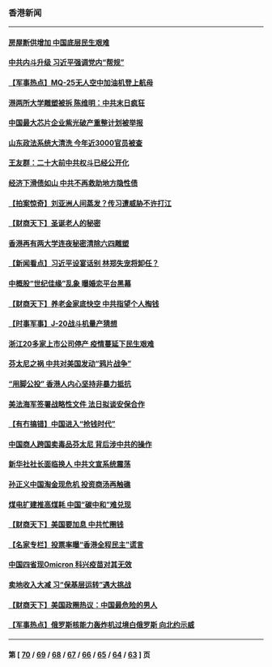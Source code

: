 ### 香港新闻
---
#### [房屋断供增加 中国底层民生艰难](../../pages/ncid1349362/n13459475.md) 
#### [中共内斗升级 习近平强调党内“帮规”](../../pages/ncid1349362/n13459430.md) 
#### [【军事热点】MQ-25无人空中加油机登上航母](../../pages/ncid1349362/n13458471.md) 
#### [港两所大学雕塑被拆 陈维明：中共末日疯狂](../../pages/ncid1349362/n13458695.md) 
#### [中国最大芯片企业紫光破产重整计划被举报](../../pages/ncid1349362/n13458835.md) 
#### [山东政法系统大清洗 今年近3000官员被查](../../pages/ncid1349362/n13458775.md) 
#### [王友群：二十大前中共权斗已经公开化](../../pages/ncid1349362/n13458587.md) 
#### [经济下滑债如山 中共不再救助地方隐性债](../../pages/ncid1349362/n13458651.md) 
#### [【拍案惊奇】刘亚洲人间蒸发？传习遭威胁不许打江](../../pages/ncid1349362/n13457885.md) 
#### [【财商天下】圣诞老人的秘密](../../pages/ncid1349362/n13458114.md) 
#### [香港再有两大学连夜秘密清除六四雕塑](../../pages/ncid1349362/n13458060.md) 
#### [【新闻看点】习近平设宴话别 林郑失宠将卸任？](../../pages/ncid1349362/n13456128.md) 
#### [中概股“世纪佳缘”乱象 曝婚恋平台黑幕](../../pages/ncid1349362/n13456073.md) 
#### [【财商天下】养老金家底快空 中共指望个人掏钱](../../pages/ncid1349362/n13456194.md) 
#### [【时事军事】J-20战斗机量产猜想](../../pages/ncid1349362/n13456212.md) 
#### [浙江20多家上市公司停产 疫情蔓延下民生艰难](../../pages/ncid1349362/n13450992.md) 
#### [芬太尼之祸 中共对美国发动“鸦片战争”](../../pages/ncid1349362/n13456009.md) 
#### [“用脚公投” 香港人内心坚持非暴力抵抗](../../pages/ncid1349362/n13455915.md) 
#### [美法海军签署战略性文件 法日拟谈安保合作](../../pages/ncid1349362/n13455808.md) 
#### [【有冇搞错】中国进入“抢钱时代”](../../pages/ncid1349362/n13455628.md) 
#### [中国商人跨国卖毒品芬太尼 背后涉中共的操作](../../pages/ncid1349362/n13451865.md) 
#### [新华社社长面临换人 中共文宣系统震荡](../../pages/ncid1349362/n13454445.md) 
#### [孙正义中国淘金现危机 投资商汤再触礁](../../pages/ncid1349362/n13454363.md) 
#### [煤电扩建推高煤耗 中国“碳中和”难兑现](../../pages/ncid1349362/n13454305.md) 
#### [【财商天下】美国要加息 中共忙圈钱](../../pages/ncid1349362/n13453767.md) 
#### [【名家专栏】投票率曝“香港全程民主”谎言](../../pages/ncid1349362/n13453213.md) 
#### [中国四省现Omicron 科兴疫苗对其无效](../../pages/ncid1349362/n13453532.md) 
#### [卖地收入大减 习“保基层运转”遇大挑战](../../pages/ncid1349362/n13445396.md) 
#### [【财商天下】美国政圈热议：中国最危险的男人](../../pages/ncid1349362/n13452497.md) 
#### [【军事热点】俄罗斯核能力轰炸机过境白俄罗斯 向北约示威](../../pages/ncid1349362/n13452239.md) 

---
#### 第 [ [70](./70.md) / [69](./69.md) / [68](./68.md) / [67](./67.md) / [66](./66.md) / [65](./65.md) / [64](./64.md) / [63](./63.md) ] 页
